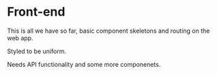 # Front-end

This is all we have so far, basic component skeletons and routing on the web app.

Styled to be uniform. 

Needs API functionality and some more componenets. 

